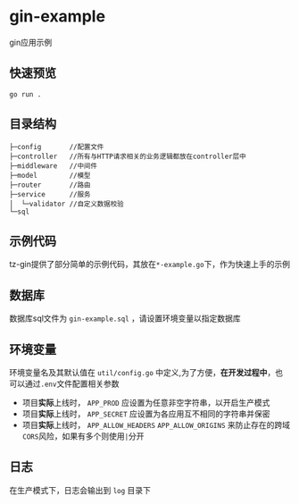 # gin-example

gin应用示例

## 快速预览

```
go run .
```

## 目录结构

```
├─config       //配置文件
├─controller   //所有与HTTP请求相关的业务逻辑都放在controller层中
├─middleware   //中间件
├─model        //模型
├─router       //路由
├─service      //服务
│  └─validator //自定义数据校验
└─sql
```

## 示例代码

tz-gin提供了部分简单的示例代码，其放在`*-example.go`下，作为快速上手的示例

## 数据库

数据库sql文件为 `gin-example.sql` ，请设置环境变量以指定数据库

## 环境变量

环境变量名及其默认值在 `util/config.go` 中定义,为了方便，**在开发过程中**，也可以通过`.env`文件配置相关参数

- 项目**实际**上线时， `APP_PROD` 应设置为任意非空字符串，以开启生产模式
- 项目**实际**上线时， `APP_SECRET` 应设置为各应用互不相同的字符串并保密
- 项目**实际**上线时， `APP_ALLOW_HEADERS` `APP_ALLOW_ORIGINS` 来防止存在的跨域`CORS`风险，如果有多个则使用`|`分开

## 日志

在生产模式下，日志会输出到 `log` 目录下
